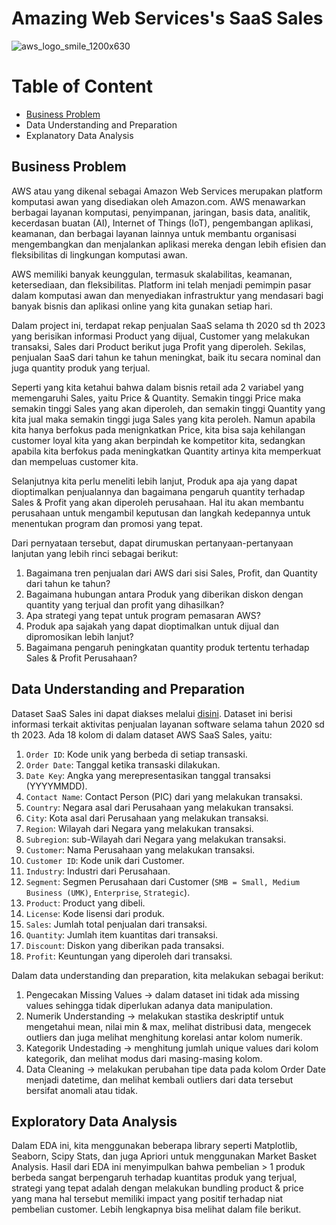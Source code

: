 # **Amazing Web Services's SaaS Sales**

![aws_logo_smile_1200x630](https://github.com/valeriatrisna/AWS-SaaS-Sales-Capstone-2/assets/160201503/67d12361-ab5b-40de-a51c-89852b92cd6a)

# Table of Content
* [Business Problem](https://github.com/valeriatrisna/AWS-SaaS-Sales-Capstone-2/blob/main/README.md#business-problem)
* Data Understanding and Preparation
* Explanatory Data Analysis

    
## Business Problem
AWS atau yang dikenal sebagai Amazon Web Services merupakan platform komputasi awan yang disediakan oleh Amazon.com. AWS menawarkan berbagai layanan komputasi, penyimpanan, jaringan, basis data, analitik, kecerdasan buatan (AI), Internet of Things (IoT), pengembangan aplikasi, keamanan, dan berbagai layanan lainnya untuk membantu organisasi mengembangkan dan menjalankan aplikasi mereka dengan lebih efisien dan fleksibilitas di lingkungan komputasi awan.

AWS memiliki banyak keunggulan, termasuk skalabilitas, keamanan, ketersediaan, dan fleksibilitas. Platform ini telah menjadi pemimpin pasar dalam komputasi awan dan menyediakan infrastruktur yang mendasari bagi banyak bisnis dan aplikasi online yang kita gunakan setiap hari. 

Dalam project ini, terdapat rekap penjualan SaaS selama th 2020 sd th 2023 yang berisikan informasi Product yang dijual, Customer yang melakukan transaksi, Sales dari Product berikut juga Profit yang diperoleh. Sekilas, penjualan SaaS dari tahun ke tahun meningkat, baik itu secara nominal dan juga quantity produk yang terjual. 

Seperti yang kita ketahui bahwa dalam bisnis retail ada 2 variabel yang memengaruhi Sales, yaitu Price & Quantity. Semakin tinggi Price maka semakin tinggi Sales yang akan diperoleh, dan semakin tinggi Quantity yang kita jual maka semakin tinggi juga Sales yang kita peroleh. Namun apabila kita hanya berfokus pada menignkatkan Price, kita bisa saja kehilangan customer loyal kita yang akan berpindah ke kompetitor kita, sedangkan apabila kita berfokus pada meningkatkan Quantity artinya kita memperkuat dan mempeluas customer kita.

Selanjutnya kita perlu meneliti lebih lanjut, Produk apa aja yang dapat dioptimalkan penjualannya dan bagaimana pengaruh quantity terhadap Sales & Profit yang akan diperoleh perusahaan. Hal itu akan membantu perusahaan untuk mengambil keputusan dan langkah kedepannya untuk menentukan program dan promosi yang tepat.

Dari pernyataan tersebut, dapat dirumuskan pertanyaan-pertanyaan lanjutan yang lebih rinci sebagai berikut:
1.   Bagaimana tren penjualan dari AWS dari sisi Sales, Profit, dan Quantity dari tahun ke tahun? 
2.   Bagaimana hubungan antara Produk yang diberikan diskon dengan quantity yang terjual dan profit yang dihasilkan?
3.   Apa strategi yang tepat untuk program pemasaran AWS?
3.   Produk apa sajakah yang dapat dioptimalkan untuk dijual dan dipromosikan lebih lanjut?
5.   Bagaimana pengaruh peningkatan quantity produk tertentu terhadap Sales & Profit Perusahaan?

## Data Understanding and Preparation
Dataset SaaS Sales ini dapat diakses melalui [disini](https://www.kaggle.com/datasets/nnthanh101/aws-saas-sales).
Dataset ini berisi informasi terkait aktivitas penjualan layanan software selama tahun 2020 sd th 2023. Ada 18 kolom di dalam dataset AWS SaaS Sales, yaitu:  

1. `Order ID`: Kode unik yang berbeda di setiap transaski.
2. `Order Date`: Tanggal ketika transaski dilakukan. 
3. `Date Key`: Angka yang merepresentasikan tanggal transaksi (YYYYMMDD). 
4. `Contact Name`: Contact Person (PIC) dari yang melakukan transaksi.
5. `Country`: Negara asal dari Perusahaan yang melakukan transaksi. 
6. `City`: Kota asal dari Perusahaan yang melakukan transaksi. 
7. `Region`: Wilayah dari Negara yang melakukan transaksi. 
8. `Subregion`: sub-Wilayah dari Negara yang melakukan transaksi.
9. `Customer`: Nama Perusahaan yang melakukan transaksi. 
10. `Customer ID`: Kode unik dari Customer. 
11. `Industry`: Industri dari Perusahaan. 
12. `Segment`: Segmen Perusahaan dari Customer (`SMB = Small, Medium Business (UMK)`, `Enterprise`, `Strategic`).
13. `Product`: Product yang dibeli. 
14. `License`: Kode lisensi dari produk. 
15. `Sales`: Jumlah total penjualan dari transaksi. 
16. `Quantity`:  Jumlah item kuantitas dari transaksi. 
17. `Discount`: Diskon yang diberikan pada transaksi.
18. `Profit`: Keuntungan yang diperoleh dari transaksi. 

Dalam data understanding dan preparation, kita melakukan sebagai berikut: 
1. Pengecakan Missing Values -> dalam dataset ini tidak ada missing values sehingga tidak diperlukan adanya data manipulation.
2. Numerik Understanding -> melakukan stastika deskriptif untuk mengetahui mean, nilai min & max, melihat distribusi data, mengecek outliers dan juga melihat menghitung korelasi antar kolom numerik.
3. Kategorik Undestading -> menghitung jumlah unique values dari kolom kategorik, dan melihat modus dari masing-masing kolom.
4. Data Cleaning -> melakukan perubahan tipe data pada kolom Order Date menjadi datetime, dan melihat kembali outliers dari data tersebut bersifat anomali atau tidak.  


## Exploratory Data Analysis
Dalam EDA ini, kita menggunakan beberapa library seperti Matplotlib, Seaborn, Scipy Stats, dan juga Apriori untuk menggunakan Market Basket Analysis. Hasil dari EDA ini menyimpulkan bahwa pembelian > 1 produk berbeda sangat berpengaruh terhadap kuantitas produk yang terjual, strategi yang tepat adalah dengan melakukan bundling product & price yang mana hal tersebut memiliki impact yang positif terhadap niat pembelian customer. Lebih lengkapnya bisa melihat dalam file berikut. 



